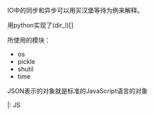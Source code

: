 IO中的同步和异步可以用买汉堡等待为例来解释。

用python实现了(dir_l)[]

所使用的模块：
- os
- pickle
- shutil
- time

JSON表示的对象就是标准的JavaScript语言的对象

|:
JS